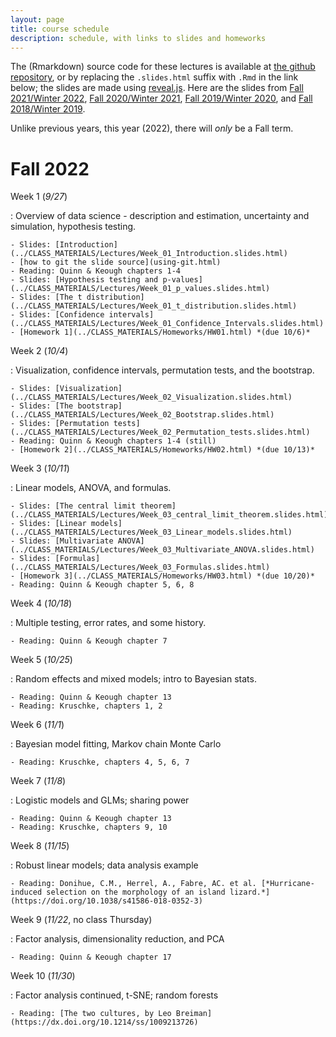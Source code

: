 ```yaml
---
layout: page
title: course schedule
description: schedule, with links to slides and homeworks
---
```


The (Rmarkdown) source code for these lectures is available at [the github repository](https://github.com/UO-Biostats/UO_ABS),
or by replacing the `.slides.html` suffix with `.Rmd` in the link below;
the slides are made using [reveal.js](https://github.com/hakimel/reveal.js/).
Here are the slides from
[Fall 2021/Winter 2022](2021_schedule.html),
[Fall 2020/Winter 2021](2020_schedule.html),
[Fall 2019/Winter 2020](2019_schedule.html),
and [Fall 2018/Winter 2019](2018_schedule.html).

Unlike previous years,
this year (2022), there will *only* be a Fall term.

# Fall 2022

Week 1 (*9/27*)

: Overview of data science - description and estimation, uncertainty and simulation,
    hypothesis testing.

    - Slides: [Introduction](../CLASS_MATERIALS/Lectures/Week_01_Introduction.slides.html)
    - [how to git the slide source](using-git.html)
    - Reading: Quinn & Keough chapters 1-4
    - Slides: [Hypothesis testing and p-values](../CLASS_MATERIALS/Lectures/Week_01_p_values.slides.html)
    - Slides: [The t distribution](../CLASS_MATERIALS/Lectures/Week_01_t_distribution.slides.html)
    - Slides: [Confidence intervals](../CLASS_MATERIALS/Lectures/Week_01_Confidence_Intervals.slides.html)
    - [Homework 1](../CLASS_MATERIALS/Homeworks/HW01.html) *(due 10/6)*


Week 2 (*10/4*)

: Visualization, confidence intervals, permutation tests, and the bootstrap.


    - Slides: [Visualization](../CLASS_MATERIALS/Lectures/Week_02_Visualization.slides.html)
    - Slides: [The bootstrap](../CLASS_MATERIALS/Lectures/Week_02_Bootstrap.slides.html)
    - Slides: [Permutation tests](../CLASS_MATERIALS/Lectures/Week_02_Permutation_tests.slides.html)
    - Reading: Quinn & Keough chapters 1-4 (still)
    - [Homework 2](../CLASS_MATERIALS/Homeworks/HW02.html) *(due 10/13)*

Week 3 (*10/11*)

: Linear models, ANOVA, and formulas.

    - Slides: [The central limit theorem](../CLASS_MATERIALS/Lectures/Week_03_central_limit_theorem.slides.html)
    - Slides: [Linear models](../CLASS_MATERIALS/Lectures/Week_03_Linear_models.slides.html)
    - Slides: [Multivariate ANOVA](../CLASS_MATERIALS/Lectures/Week_03_Multivariate_ANOVA.slides.html)
    - Slides: [Formulas](../CLASS_MATERIALS/Lectures/Week_03_Formulas.slides.html)
    - [Homework 3](../CLASS_MATERIALS/Homeworks/HW03.html) *(due 10/20)*
    - Reading: Quinn & Keough chapter 5, 6, 8

<!--
    - Slides: [Overfitting and crossvalidation](../CLASS_MATERIALS/Lectures/Week_14_overfitting_crossvalidation.slides.html)
-->

Week 4 (*10/18*)

: Multiple testing, error rates, and some history.

    - Reading: Quinn & Keough chapter 7

<!--
    - Slides: [Multiple testing](../CLASS_MATERIALS/Lectures/Week_06_Multiple_testing.slides.html)
    - Slides: [Statistics and eugenics](../CLASS_MATERIALS/Lectures/Week_06_Statistics_and_eugenics.slides.html)
    - Slides: [A note on P-value thresholds](../CLASS_MATERIALS/Lectures/Week_06_P_threshold.slides.html)
-->

Week 5 (*10/25*)

: Random effects and mixed models; intro to Bayesian stats.

    - Reading: Quinn & Keough chapter 13
    - Reading: Kruschke, chapters 1, 2

<!--
    - Slides: [Linear models and least squares](../CLASS_MATERIALS/Lectures/Week_05_Linear_models.slides.html)
    - Slides: [Random effects](../CLASS_MATERIALS/Lectures/Week_05_Random_effects.slides.html)
    - Slides: [Probability rules](../CLASS_MATERIALS/Lectures/Week_07_Probability_rules.slides.html)
-->

Week 6 (*11/1*)

: Bayesian model fitting, Markov chain Monte Carlo

    - Reading: Kruschke, chapters 4, 5, 6, 7

<!--
    - Slides: [Prior distributions](../CLASS_MATERIALS/Lectures/Week_07_Prior_distributions.slides.html)
    - Slides: [The Beta distribution](../CLASS_MATERIALS/Lectures/Week_07_Beta_distribution.slides.html)
    - Slides: [Posterior sampling with MCMC](../CLASS_MATERIALS/Lectures/Week_08_Posterior_sampling.slides.html)
    - Slides: [Baseball: Hierarchical logistic models](../CLASS_MATERIALS/Lectures/Week_08_Baseball.slides.html)
-->

Week 7 (*11/8*)

: Logistic models and GLMs; sharing power

    - Reading: Quinn & Keough chapter 13
    - Reading: Kruschke, chapters 9, 10

<!--
    - Slides: [Intro to brms](../CLASS_MATERIALS/Lectures/Week_09_Intro_to_brms.slides.html)
    - Slides: [Generalized Linear Models](../CLASS_MATERIALS/Lectures/Week_09_GLMs.slides.html)
-->

Week 8 (*11/15*)

: Robust linear models; data analysis example

    - Reading: Donihue, C.M., Herrel, A., Fabre, AC. et al. [*Hurricane-induced selection on the morphology of an island lizard.*](https://doi.org/10.1038/s41586-018-0352-3)

<!--
    - Slides: [Cauchy distribution](../CLASS_MATERIALS/Lectures/Week_10_Cauchy_distribution.slides.html)
    - Slides: [Robust models](../CLASS_MATERIALS/Lectures/Week_10_Robust_fitting.slides.html)
    - slides: [Hurricane Lizards](../CLASS_MATERIALS/Lectures/Week_16_Hurricane_lizards.slides.html)
-->

Week 9 (*11/22*, no class Thursday)

: Factor analysis, dimensionality reduction, and PCA

    - Reading: Quinn & Keough chapter 17

<!--
    - slides: [Dimension reduction and PCA](../CLASS_MATERIALS/Lectures/Week_17_Dimension_reduction_and_PCA.slides.html)
    - slides: [On ordination](../CLASS_MATERIALS/Lectures/Week_17_On_ordination.slides.html)
-->

Week 10 (*11/30*)

: Factor analysis continued, t-SNE; random forests 

    - Reading: [The two cultures, by Leo Breiman](https://dx.doi.org/10.1214/ss/1009213726)

<!--
    - slides: [t-SNE](../CLASS_MATERIALS/Lectures/Week_18_tSNE.slides.html)
    - slides: [Random forests](../CLASS_MATERIALS/Lectures/Week_20_Random_forests.slides.html)
-->

